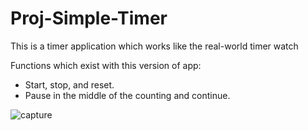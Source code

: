 # Proj-Simple-Timer
This is a timer application which works like the real-world timer watch

Functions which exist with this version of app:
- Start, stop, and reset.
- Pause in the middle of the counting and continue.

![capture](https://user-images.githubusercontent.com/44102726/53273695-addce100-36c2-11e9-8b3e-1e183a760d97.PNG)
